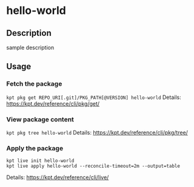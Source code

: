 # hello-world

## Description
sample description

## Usage

### Fetch the package
`kpt pkg get REPO_URI[.git]/PKG_PATH[@VERSION] hello-world`
Details: https://kpt.dev/reference/cli/pkg/get/

### View package content
`kpt pkg tree hello-world`
Details: https://kpt.dev/reference/cli/pkg/tree/

### Apply the package
```
kpt live init hello-world
kpt live apply hello-world --reconcile-timeout=2m --output=table
```
Details: https://kpt.dev/reference/cli/live/
